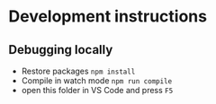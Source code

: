 # Development instructions

## Debugging locally

- Restore packages `npm install`
- Compile in watch mode `npm run compile`
- open this folder in VS Code and press `F5`
